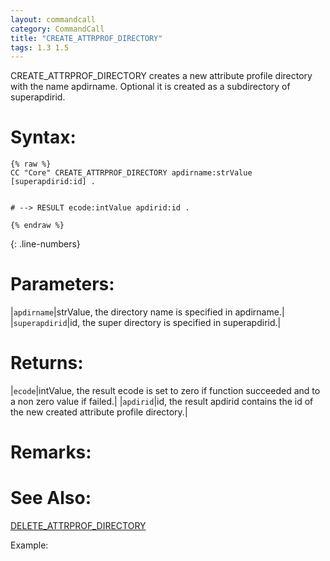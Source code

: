 ```yaml
---
layout: commandcall
category: CommandCall
title: "CREATE_ATTRPROF_DIRECTORY"
tags: 1.3 1.5
---
```


CREATE_ATTRPROF_DIRECTORY creates a new attribute profile directory with the name apdirname. Optional it is created as a subdirectory of superapdirid.

# Syntax:  

```adoscript
{% raw %}
CC "Core" CREATE_ATTRPROF_DIRECTORY apdirname:strValue [superapdirid:id] .


# --> RESULT ecode:intValue apdirid:id .

{% endraw %}
```
{: .line-numbers}

# Parameters:  

|`apdirname`|strValue, the directory name is specified in apdirname.|
|`superapdirid`|id, the super directory is specified in superapdirid.|

# Returns:  

|`ecode`|intValue, the result ecode is set to zero if function succeeded and to a non zero value if failed.|
|`apdirid`|id, the result apdirid contains the id of the new created attribute profile directory.|

# Remarks:




# See Also:  

[DELETE_ATTRPROF_DIRECTORY](delete_attrprof_directory.html "DELETE_ATTRPROF_DIRECTORY")  


Example:

